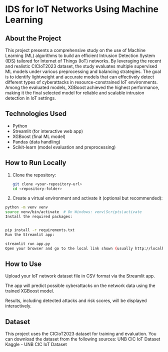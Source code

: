 # IDS for IoT Networks Using Machine Learning

## About the Project
This project presents a comprehensive study on the use of Machine Learning (ML) algorithms to build an efficient Intrusion Detection System (IDS) tailored for Internet of Things (IoT) networks. By leveraging the recent and realistic CICIoT2023 dataset, the study evaluates multiple supervised ML models under various preprocessing and balancing strategies. The goal is to identify lightweight and accurate models that can effectively detect different types of cyberattacks in resource-constrained IoT environments.
Among the evaluated models, XGBoost achieved the highest performance, making it the final selected model for reliable and scalable intrusion detection in IoT settings.

## Technologies Used
- Python
- Streamlit (for interactive web app)
- XGBoost (final ML model)
- Pandas (data handling)
- Scikit-learn (model evaluation and preprocessing)

## How to Run Locally
1. Clone the repository:
   ```bash
   git clone <your-repository-url>
   cd <repository-folder>
2. Create a virtual environment and activate it (optional but recommended):
 ```bash
python -m venv venv
source venv/bin/activate  # On Windows: venv\Scripts\activate
Install the required packages:


pip install -r requirements.txt
Run the Streamlit app:

streamlit run app.py
Open your browser and go to the local link shown (usually http://localhost:8501).
 ```
## How to Use
Upload your IoT network dataset file in CSV format via the Streamlit app.

The app will predict possible cyberattacks on the network data using the trained XGBoost model.

Results, including detected attacks and risk scores, will be displayed interactively.

## Dataset
This project uses the CICIoT2023 dataset for training and evaluation.
You can download the dataset from the following sources:
UNB CIC IoT Dataset
Kaggle - UNB CIC IoT Dataset
